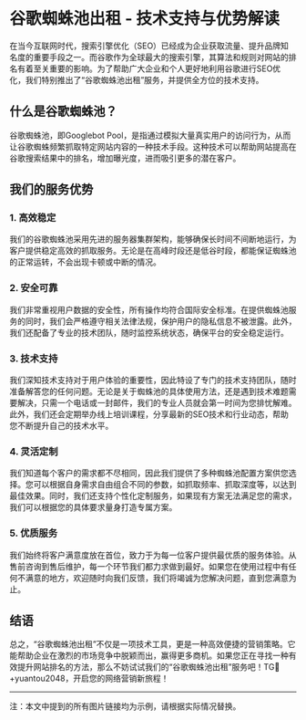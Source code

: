 # 谷歌蜘蛛池出租 - 技术支持与优势解读

在当今互联网时代，搜索引擎优化（SEO）已经成为企业获取流量、提升品牌知名度的重要手段之一。而谷歌作为全球最大的搜索引擎，其算法和规则对网站的排名有着至关重要的影响。为了帮助广大企业和个人更好地利用谷歌进行SEO优化，我们特别推出了“谷歌蜘蛛池出租”服务，并提供全方位的技术支持。

## 什么是谷歌蜘蛛池？

谷歌蜘蛛池，即Googlebot Pool，是指通过模拟大量真实用户的访问行为，从而让谷歌蜘蛛频繁抓取特定网站内容的一种技术手段。这种技术可以帮助网站提高在谷歌搜索结果中的排名，增加曝光度，进而吸引更多的潜在客户。

## 我们的服务优势

### 1. 高效稳定
我们的谷歌蜘蛛池采用先进的服务器集群架构，能够确保长时间不间断地运行，为客户提供稳定高效的抓取服务。无论是在高峰时段还是低谷时段，都能保证蜘蛛池的正常运转，不会出现卡顿或中断的情况。

### 2. 安全可靠
我们非常重视用户数据的安全性，所有操作均符合国际安全标准。在提供蜘蛛池服务的同时，我们会严格遵守相关法律法规，保护用户的隐私信息不被泄露。此外，我们还配备了专业的技术团队，随时监控系统状态，确保平台的安全稳定运行。

### 3. 技术支持
我们深知技术支持对于用户体验的重要性，因此特设了专门的技术支持团队，随时准备解答您的任何问题。无论是关于蜘蛛池的具体使用方法，还是遇到技术难题需要解决，只需一个电话或一封邮件，我们的专业人员就会第一时间为您排忧解难。此外，我们还会定期举办线上培训课程，分享最新的SEO技术和行业动态，帮助您不断提升自己的技术水平。

### 4. 灵活定制
我们知道每个客户的需求都不尽相同，因此我们提供了多种蜘蛛池配置方案供您选择。您可以根据自身需求自由组合不同的参数，如抓取频率、抓取深度等，以达到最佳效果。同时，我们还支持个性化定制服务，如果现有方案无法满足您的需求，我们可以根据您的具体要求量身打造专属方案。

### 5. 优质服务
我们始终将客户满意度放在首位，致力于为每一位客户提供最优质的服务体验。从售前咨询到售后维护，每一个环节我们都力求做到最好。如果您在使用过程中有任何不满意的地方，欢迎随时向我们反馈，我们将竭诚为您解决问题，直到您满意为止。

## 结语

总之，“谷歌蜘蛛池出租”不仅是一项技术工具，更是一种高效便捷的营销策略。它能帮助企业在激烈的市场竞争中脱颖而出，赢得更多商机。如果您正在寻找一种有效提升网站排名的方法，那么不妨试试我们的“谷歌蜘蛛池出租”服务吧！TG💪+yuantou2048，开启您的网络营销新旅程！

---

注：本文中提到的所有图片链接均为示例，请根据实际情况替换。